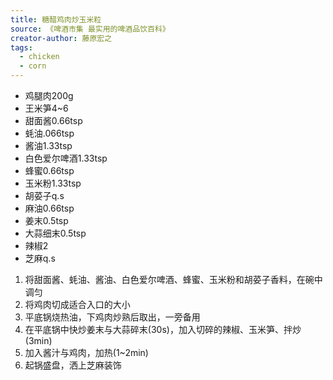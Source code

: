 ```yaml
---
title: 糖醋鸡肉炒玉米粒
source: 《啤酒市集 最实用的啤酒品饮百科》
creator-author: 藤原宏之
tags:
  - chicken
  - corn
---
```


- 鸡腿肉200g
- 王米笋4~6
- 甜面酱0.66tsp
- 蚝油.066tsp
- 酱油1.33tsp
- 白色爱尔啤酒1.33tsp
- 蜂蜜0.66tsp
- 玉米粉1.33tsp
- 胡荽子q.s
- 麻油0.66tsp
- 姜末0.5tsp
- 大蒜细末0.5tsp
- 辣椒2
- 芝麻q.s

1. 将甜面酱、蚝油、酱油、白色爱尔啤酒、蜂蜜、玉米粉和胡荽子香料，在碗中调匀
2. 将鸡肉切成适合入口的大小
3. 平底锅烧热油，下鸡肉炒熟后取出，一旁备用
4. 在平底锅中快炒姜末与大蒜碎末(30s)，加入切碎的辣椒、玉米笋、拌炒(3min)
5. 加入酱汁与鸡肉，加热(1~2min)
6. 起锅盛盘，洒上芝麻装饰
